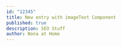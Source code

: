 ```yaml
---
id: "12345"
title: New entry with imageText Component
published: true
description: SEO Stuff
author: Nona at Home
---
```

